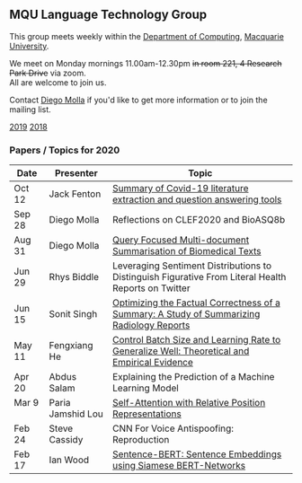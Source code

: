 
## MQU Language Technology Group


This group meets weekly within the
[Department of Computing](http://comp.mq.edu.au), [Macquarie University](https://www.mq.edu.au/).

We meet on Monday mornings 11.00am-12.30pm <s>in room 221, 4 Research Park Drive</s> via zoom.  
All are welcome to join us.

Contact [Diego Molla](http://web.science.mq.edu.au/~diego/) if you'd like to get more information or to join the mailing list. 

[2019](/2019/README.md) [2018](/2018/README.md)

### Papers / Topics for 2020

Date | Presenter | Topic
----- | --------- | -----
Oct 12 &nbsp;&nbsp; | Jack Fenton | [Summary of Covid-19 literature extraction and question answering tools](/presentations/2020-10-12-JackFenton.pptx)
Sep 28 &nbsp;&nbsp; | Diego Molla | Reflections on CLEF2020 and BioASQ8b
Aug 31 &nbsp;&nbsp; | Diego Molla | [Query Focused Multi-document Summarisation of Biomedical Texts](https://arxiv.org/abs/2008.11986)
Jun 29 &nbsp;&nbsp; | Rhys Biddle | Leveraging Sentiment Distributions to Distinguish Figurative From Literal Health Reports on Twitter
Jun 15 &nbsp;&nbsp; | Sonit Singh | [Optimizing the Factual Correctness of a Summary: A Study of Summarizing Radiology Reports](https://arxiv.org/abs/1911.02541)
May 11 &nbsp;&nbsp; | Fengxiang He | [Control Batch Size and Learning Rate to Generalize Well: Theoretical and Empirical Evidence](http://papers.nips.cc/paper/8398-control-batch-size-and-learning-rate-to-generalize-well-theoretical-and-empirical-evidence)
Apr 20 &nbsp;&nbsp; | Abdus Salam | Explaining the Prediction of a Machine Learning Model
Mar 9 &nbsp;&nbsp; | Paria Jamshid Lou | [Self-Attention with Relative Position Representations](https://www.aclweb.org/anthology/N18-2074.pdf)
Feb 24 &nbsp;&nbsp; | Steve Cassidy | CNN For Voice Antispoofing: Reproduction
Feb 17 &nbsp;&nbsp; | Ian Wood | [Sentence-BERT: Sentence Embeddings using Siamese BERT-Networks](https://www.aclweb.org/anthology/D19-1410/)
